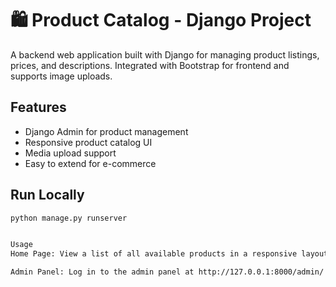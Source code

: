 # 🛍️ Product Catalog - Django Project

A backend web application built with Django for managing product listings, prices, and descriptions. Integrated with Bootstrap for frontend and supports image uploads.

## Features
- Django Admin for product management
- Responsive product catalog UI
- Media upload support
- Easy to extend for e-commerce

## Run Locally
```bash
python manage.py runserver


Usage
Home Page: View a list of all available products in a responsive layout.

Admin Panel: Log in to the admin panel at http://127.0.0.1:8000/admin/ to manage products, categories, and media.
